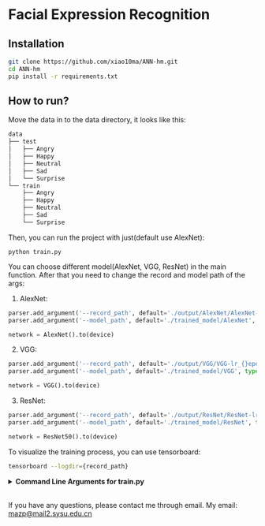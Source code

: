 # Facial Expression Recognition

## Installation
```bash
git clone https://github.com/xiao10ma/ANN-hm.git
cd ANN-hm
pip install -r requirements.txt
```

## How to run?

Move the data in to the data directory, it looks like this:
```bash
data
├── test
│   ├── Angry
│   ├── Happy
│   ├── Neutral
│   ├── Sad
│   └── Surprise
└── train
    ├── Angry
    ├── Happy
    ├── Neutral
    ├── Sad
    └── Surprise
```

Then, you can run the project with just(default use AlexNet):
```
python train.py
```

You can choose different model(AlexNet, VGG, ResNet) in the main function. After that you need to change the record and model path of the args:
1. AlexNet:
```python
parser.add_argument('--record_path', default='./output/AlexNet/AlexNet-lr_{}epoch_{}'.format(LR, EPOCH), type=str)
parser.add_argument('--model_path', default='./trained_model/AlexNet', type=str)

network = AlexNet().to(device)
```

2. VGG:
```python
parser.add_argument('--record_path', default='./output/VGG/VGG-lr_{}epoch_{}'.format(LR, EPOCH), type=str)
parser.add_argument('--model_path', default='./trained_model/VGG', type=str)

network = VGG().to(device)
```

3. ResNet:
```python
parser.add_argument('--record_path', default='./output/ResNet/ResNet-lr_{}epoch_{}'.format(LR, EPOCH), type=str)
parser.add_argument('--model_path', default='./trained_model/ResNet', type=str)

network = ResNet50().to(device)
```

To visualize the training process, you can use tensorboard:
```bash
tensorboard --logdir={record_path}
```

<details>
<summary><span style="font-weight: bold;">Command Line Arguments for train.py</span></summary>

  #### --data_source / -s
  Path to the data source directory face data set.
  #### --random / -m
  Flag to shuffle dataset.
  #### --model_path / -m 
  Path where the trained model should be stored (```trained_model/{Modelname}``` by default).
  #### --record_path
  Path to the record, you can use tensorboard to visualize it.
  #### --save_ep
  Every save_ep epochs, the program will save the trained model. Default 50.
  #### --save_latest_ep
  Every save_latest_ep epochs, the program will save the trained model. Default 10.

</details>
<br>

If you have any questions, please contact me through email. My email: mazp@mail2.sysu.edu.cn

